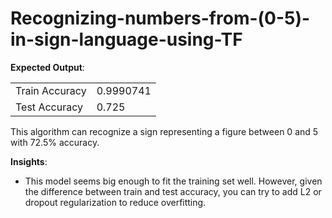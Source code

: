 # Recognizing-numbers-from-(0-5)-in-sign-language-using-TF

**Expected Output**:

<table> 
    <tr> 
        <td>
            Train Accuracy
        </td>
        <td>
        0.9990741
        </td>
    </tr>
    <tr> 
        <td>
            Test Accuracy
        </td>
        <td>
        0.725
        </td>
    </tr>

</table>

This algorithm can recognize a sign representing a figure between 0 and 5 with 72.5% accuracy.

**Insights**:
- This model seems big enough to fit the training set well. However, given the difference between train and test accuracy, you can try to add L2 or dropout regularization to reduce overfitting. 

